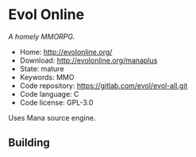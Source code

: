 # Evol Online

_A homely MMORPG._

- Home: http://evolonline.org/
- Download: http://evolonline.org/manaplus
- State: mature
- Keywords: MMO
- Code repository: https://gitlab.com/evol/evol-all.git
- Code language: C
- Code license: GPL-3.0

Uses Mana source engine.

## Building


